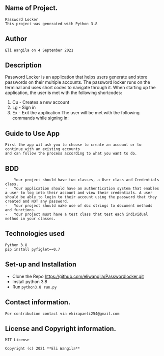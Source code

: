 ##  Name of Project.
    Password Locker
    This project was generated with Python 3.8

##  Author
    Eli Wangila on 4 September 2021

## Description

Password Locker is an application that helps users generate and store passwords on their multiple accounts. The password locker runs on the terminal and uses short codes to navigate through it. When starting up the application, the user is met with the following shortcodes:

1. Cu - Creates a new account
2. Lg - Sign in
3. Ex - Exit the application
The user will be met with the following commands while signing in:

##  Guide to Use App
    First the app wil ask you to choose to create an account or to continue with an existing accounts
    and can follow the process according to what you want to do.

##  BDD
    -   Your project should have two classes, a User class and Credentials class.
    -   Your application should have an authentication system that enables a user to log into their account and view their credentials. A user should be able to login to their account using the password that they created and NOT any password.
    -   Your project should make use of doc strings to document methods and functions.
    -   Your project must have a test class that test each individual method in your classes.

##  Technologies used
    Python 3.8
    pip install pyfiglet==0.7


## Set-up and Installation
- Clone the Repo https://github.com/eliwangila/Passwordlocker.git
- Install python 3.8
- Run `python3.8 run.py`


##  Contact information.
    For contribution contact via ekirapaeli254@gmail.com
##  License and Copyright information.
    MIT License

    Copyright (c) 2021 **Eli Wangila**

  